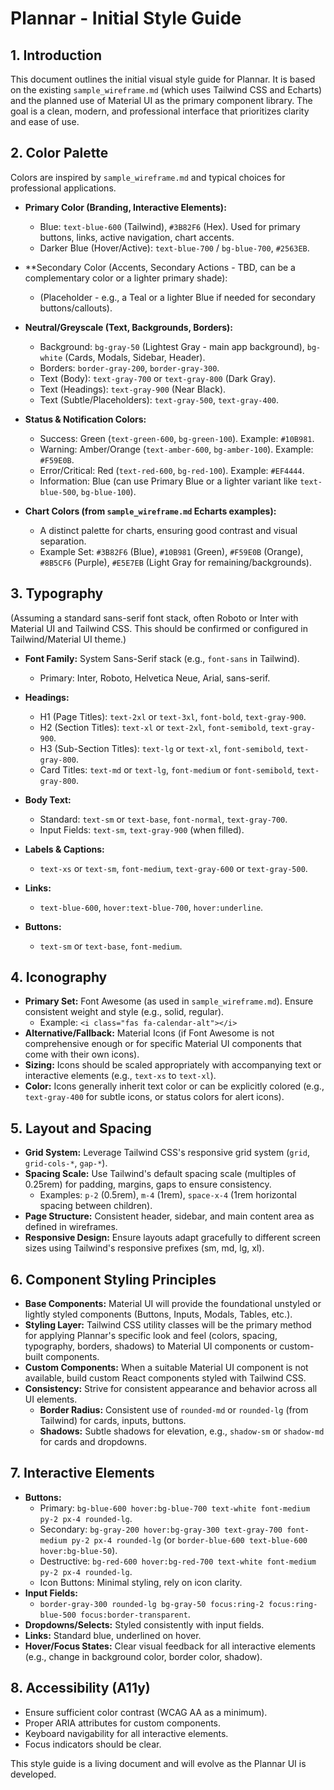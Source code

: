 # Plannar - Initial Style Guide

## 1. Introduction

This document outlines the initial visual style guide for Plannar. It is based on the existing `sample_wireframe.md` (which uses Tailwind CSS and Echarts) and the planned use of Material UI as the primary component library. The goal is a clean, modern, and professional interface that prioritizes clarity and ease of use.

## 2. Color Palette

Colors are inspired by `sample_wireframe.md` and typical choices for professional applications.

*   **Primary Color (Branding, Interactive Elements):**
    *   Blue: `text-blue-600` (Tailwind), `#3B82F6` (Hex). Used for primary buttons, links, active navigation, chart accents.
    *   Darker Blue (Hover/Active): `text-blue-700` / `bg-blue-700`, `#2563EB`.

*   **Secondary Color (Accents, Secondary Actions - TBD, can be a complementary color or a lighter primary shade):
    *   (Placeholder - e.g., a Teal or a lighter Blue if needed for secondary buttons/callouts).

*   **Neutral/Greyscale (Text, Backgrounds, Borders):**
    *   Background: `bg-gray-50` (Lightest Gray - main app background), `bg-white` (Cards, Modals, Sidebar, Header).
    *   Borders: `border-gray-200`, `border-gray-300`.
    *   Text (Body): `text-gray-700` or `text-gray-800` (Dark Gray).
    *   Text (Headings): `text-gray-900` (Near Black).
    *   Text (Subtle/Placeholders): `text-gray-500`, `text-gray-400`.

*   **Status & Notification Colors:**
    *   Success: Green (`text-green-600`, `bg-green-100`). Example: `#10B981`.
    *   Warning: Amber/Orange (`text-amber-600`, `bg-amber-100`). Example: `#F59E0B`.
    *   Error/Critical: Red (`text-red-600`, `bg-red-100`). Example: `#EF4444`.
    *   Information: Blue (can use Primary Blue or a lighter variant like `text-blue-500`, `bg-blue-100`).

*   **Chart Colors (from `sample_wireframe.md` Echarts examples):**
    *   A distinct palette for charts, ensuring good contrast and visual separation.
    *   Example Set: `#3B82F6` (Blue), `#10B981` (Green), `#F59E0B` (Orange), `#8B5CF6` (Purple), `#E5E7EB` (Light Gray for remaining/backgrounds).

## 3. Typography

(Assuming a standard sans-serif font stack, often Roboto or Inter with Material UI and Tailwind CSS. This should be confirmed or configured in Tailwind/Material UI theme.)

*   **Font Family:** System Sans-Serif stack (e.g., `font-sans` in Tailwind).
    *   Primary: Inter, Roboto, Helvetica Neue, Arial, sans-serif.

*   **Headings:**
    *   H1 (Page Titles): `text-2xl` or `text-3xl`, `font-bold`, `text-gray-900`.
    *   H2 (Section Titles): `text-xl` or `text-2xl`, `font-semibold`, `text-gray-900`.
    *   H3 (Sub-Section Titles): `text-lg` or `text-xl`, `font-semibold`, `text-gray-800`.
    *   Card Titles: `text-md` or `text-lg`, `font-medium` or `font-semibold`, `text-gray-800`.

*   **Body Text:**
    *   Standard: `text-sm` or `text-base`, `font-normal`, `text-gray-700`.
    *   Input Fields: `text-sm`, `text-gray-900` (when filled).

*   **Labels & Captions:**
    *   `text-xs` or `text-sm`, `font-medium`, `text-gray-600` or `text-gray-500`.

*   **Links:**
    *   `text-blue-600`, `hover:text-blue-700`, `hover:underline`.

*   **Buttons:**
    *   `text-sm` or `text-base`, `font-medium`.

## 4. Iconography

*   **Primary Set:** Font Awesome (as used in `sample_wireframe.md`). Ensure consistent weight and style (e.g., solid, regular).
    *   Example: `<i class="fas fa-calendar-alt"></i>`
*   **Alternative/Fallback:** Material Icons (if Font Awesome is not comprehensive enough or for specific Material UI components that come with their own icons).
*   **Sizing:** Icons should be scaled appropriately with accompanying text or interactive elements (e.g., `text-xs` to `text-xl`).
*   **Color:** Icons generally inherit text color or can be explicitly colored (e.g., `text-gray-400` for subtle icons, or status colors for alert icons).

## 5. Layout and Spacing

*   **Grid System:** Leverage Tailwind CSS's responsive grid system (`grid`, `grid-cols-*`, `gap-*`).
*   **Spacing Scale:** Use Tailwind's default spacing scale (multiples of 0.25rem) for padding, margins, gaps to ensure consistency.
    *   Examples: `p-2` (0.5rem), `m-4` (1rem), `space-x-4` (1rem horizontal spacing between children).
*   **Page Structure:** Consistent header, sidebar, and main content area as defined in wireframes.
*   **Responsive Design:** Ensure layouts adapt gracefully to different screen sizes using Tailwind's responsive prefixes (sm, md, lg, xl).

## 6. Component Styling Principles

*   **Base Components:** Material UI will provide the foundational unstyled or lightly styled components (Buttons, Inputs, Modals, Tables, etc.).
*   **Styling Layer:** Tailwind CSS utility classes will be the primary method for applying Plannar's specific look and feel (colors, spacing, typography, borders, shadows) to Material UI components or custom-built components.
*   **Custom Components:** When a suitable Material UI component is not available, build custom React components styled with Tailwind CSS.
*   **Consistency:** Strive for consistent appearance and behavior across all UI elements.
    *   **Border Radius:** Consistent use of `rounded-md` or `rounded-lg` (from Tailwind) for cards, inputs, buttons.
    *   **Shadows:** Subtle shadows for elevation, e.g., `shadow-sm` or `shadow-md` for cards and dropdowns.

## 7. Interactive Elements

*   **Buttons:**
    *   Primary: `bg-blue-600 hover:bg-blue-700 text-white font-medium py-2 px-4 rounded-lg`.
    *   Secondary: `bg-gray-200 hover:bg-gray-300 text-gray-700 font-medium py-2 px-4 rounded-lg` (or `border-blue-600 text-blue-600 hover:bg-blue-50`).
    *   Destructive: `bg-red-600 hover:bg-red-700 text-white font-medium py-2 px-4 rounded-lg`.
    *   Icon Buttons: Minimal styling, rely on icon clarity.
*   **Input Fields:**
    *   `border-gray-300 rounded-lg bg-gray-50 focus:ring-2 focus:ring-blue-500 focus:border-transparent`.
*   **Dropdowns/Selects:** Styled consistently with input fields.
*   **Links:** Standard blue, underlined on hover.
*   **Hover/Focus States:** Clear visual feedback for all interactive elements (e.g., change in background color, border color, shadow).

## 8. Accessibility (A11y)

*   Ensure sufficient color contrast (WCAG AA as a minimum).
*   Proper ARIA attributes for custom components.
*   Keyboard navigability for all interactive elements.
*   Focus indicators should be clear.

This style guide is a living document and will evolve as the Plannar UI is developed.
